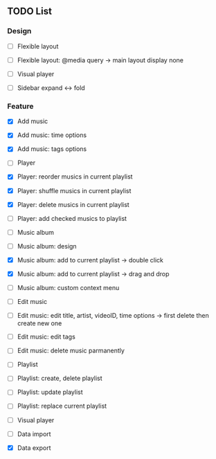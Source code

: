 ## TODO List

### Design

- [ ] Flexible layout
- [ ] Flexible layout: @media query -> main layout display none


- [ ] Visual player
- [ ] Sidebar expand <-> fold

### Feature

- [x] Add music
- [x] Add music: time options
- [x] Add music: tags options

- [ ] Player
- [x] Player: reorder musics in current playlist
- [x] Player: shuffle musics in current playlist
- [x] Player: delete musics in current playlist
- [ ] Player: add checked musics to playlist

- [ ] Music album
- [ ] Music album: design
- [x] Music album: add to current playlist -> double click
- [x] Music album: add to current playlist -> drag and drop
- [ ] Music album: custom context menu

- [ ] Edit music
- [ ] Edit music: edit title, artist, videoID, time options -> first delete then create new one
- [ ] Edit music: edit tags
- [ ] Edit music: delete music parmanently

- [ ] Playlist
- [ ] Playlist: create, delete playlist
- [ ] Playlist: update playlist
- [ ] Playlist: replace current playlist

- [ ] Visual player

- [ ] Data import
- [x] Data export
